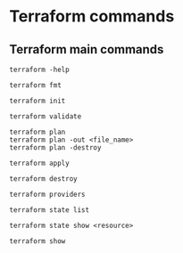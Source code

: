 # Terraform commands

## Terraform main commands
```
terraform -help
```

```
terraform fmt
```

```
terraform init
```

```
terraform validate
```

```
terraform plan
terraform plan -out <file_name>
terraform plan -destroy
```

```
terraform apply
```

```
terraform destroy
```

```
terraform providers
```

```
terraform state list
```

```
terraform state show <resource>
```

```
terraform show
```

